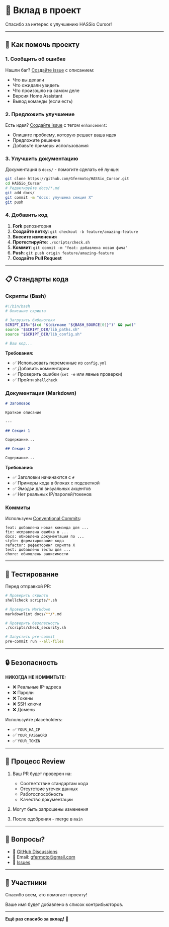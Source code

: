 # 🤝 Вклад в проект

Спасибо за интерес к улучшению HASSio Cursor!

---

## 🎯 Как помочь проекту

### 1. Сообщить об ошибке

Нашли баг? [Создайте issue](https://github.com/Gfermoto/HASSio_Cursor/issues/new) с описанием:

- Что вы делали
- Что ожидали увидеть
- Что произошло на самом деле
- Версия Home Assistant
- Вывод команды (если есть)

### 2. Предложить улучшение

Есть идея? [Создайте issue](https://github.com/Gfermoto/HASSio_Cursor/issues/new) с тегом `enhancement`:

- Опишите проблему, которую решает ваша идея
- Предложите решение
- Добавьте примеры использования

### 3. Улучшить документацию

Документация в `docs/` - помогите сделать её лучше:

```bash
git clone https://github.com/Gfermoto/HASSio_Cursor.git
cd HASSio_Cursor
# Редактируйте docs/*.md
git add docs/
git commit -m "docs: улучшена секция X"
git push
```

### 4. Добавить код

1. **Fork** репозитория
2. **Создайте ветку**: `git checkout -b feature/amazing-feature`
3. **Внесите изменения**
4. **Протестируйте**: `./scripts/check.sh`
5. **Коммит**: `git commit -m "feat: добавлена новая фича"`
6. **Push**: `git push origin feature/amazing-feature`
7. **Создайте Pull Request**

---

## 📋 Стандарты кода

### Скрипты (Bash)

```bash
#!/bin/bash
# Описание скрипта

# Загрузить библиотеки
SCRIPT_DIR="$(cd "$(dirname "${BASH_SOURCE[0]}")" && pwd)"
source "$SCRIPT_DIR/lib_paths.sh"
source "$SCRIPT_DIR/lib_config.sh"

# Ваш код...
```

**Требования:**
- ✅ Использовать переменные из `config.yml`
- ✅ Добавить комментарии
- ✅ Проверить ошибки (`set -e` или явные проверки)
- ✅ Пройти `shellcheck`

### Документация (Markdown)

```markdown
# Заголовок

Краткое описание

---

## Секция 1

Содержание...

## Секция 2

Содержание...
```

**Требования:**
- ✅ Заголовки начинаются с `#`
- ✅ Примеры кода в блоках с подсветкой
- ✅ Эмодзи для визуальных акцентов
- ✅ Нет реальных IP/паролей/токенов

### Коммиты

Используем [Conventional Commits](https://www.conventionalcommits.org/):

```
feat: добавлена новая команда для ...
fix: исправлена ошибка в ...
docs: обновлена документация по ...
style: форматирование кода
refactor: рефакторинг скрипта X
test: добавлены тесты для ...
chore: обновлены зависимости
```

---

## 🧪 Тестирование

Перед отправкой PR:

```bash
# Проверить скрипты
shellcheck scripts/*.sh

# Проверить Markdown
markdownlint docs/**/*.md

# Проверить безопасность
./scripts/check_security.sh

# Запустить pre-commit
pre-commit run --all-files
```

---

## 🔒 Безопасность

**НИКОГДА НЕ КОММИТЬТЕ:**
- ❌ Реальные IP-адреса
- ❌ Пароли
- ❌ Токены
- ❌ SSH ключи
- ❌ Домены

Используйте placeholders:
- ✅ `YOUR_HA_IP`
- ✅ `YOUR_PASSWORD`
- ✅ `YOUR_TOKEN`

---

## 📝 Процесс Review

1. Ваш PR будет проверен на:
   - Соответствие стандартам кода
   - Отсутствие утечек данных
   - Работоспособность
   - Качество документации

2. Могут быть запрошены изменения

3. После одобрения - merge в `main`

---

## 💬 Вопросы?

- 💬 [GitHub Discussions](https://github.com/Gfermoto/HASSio_Cursor/discussions)
- 📧 Email: gfermoto@gmail.com
- 🐛 [Issues](https://github.com/Gfermoto/HASSio_Cursor/issues)

---

## 🌟 Участники

Спасибо всем, кто помогает проекту!

Ваше имя будет добавлено в список контрибьюторов.

---

**Ещё раз спасибо за вклад!** 🎉
